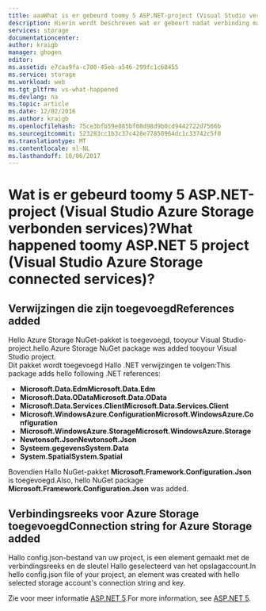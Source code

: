 ```yaml
---
title: aaaWhat is er gebeurd toomy 5 ASP.NET-project (Visual Studio verbonden services) | Microsoft Docs
description: Hierin wordt beschreven wat er gebeurt nadat verbinding maken met Azure storage-account in een Visual Studio-5 voor ASP.NET-project met Visual Studio tooan services verbonden
services: storage
documentationcenter: 
author: kraigb
manager: ghogen
editor: 
ms.assetid: e7caa9fa-c780-45eb-a546-299fc1c68455
ms.service: storage
ms.workload: web
ms.tgt_pltfrm: vs-what-happened
ms.devlang: na
ms.topic: article
ms.date: 12/02/2016
ms.author: kraigb
ms.openlocfilehash: 75ce3bfb59e085bf08d98d9b0cd9442722d7566b
ms.sourcegitcommit: 523283cc1b3c37c428e77850964dc1c33742c5f0
ms.translationtype: MT
ms.contentlocale: nl-NL
ms.lasthandoff: 10/06/2017
---
```

# <a name="what-happened-toomy-aspnet-5-project-visual-studio-azure-storage-connected-services"></a><span data-ttu-id="6863e-103">Wat is er gebeurd toomy 5 ASP.NET-project (Visual Studio Azure Storage verbonden services)?</span><span class="sxs-lookup"><span data-stu-id="6863e-103">What happened toomy ASP.NET 5 project (Visual Studio Azure Storage connected services)?</span></span>
## <a name="references-added"></a><span data-ttu-id="6863e-104">Verwijzingen die zijn toegevoegd</span><span class="sxs-lookup"><span data-stu-id="6863e-104">References added</span></span>
<span data-ttu-id="6863e-105">Hello Azure Storage NuGet-pakket is toegevoegd, tooyour Visual Studio-project.</span><span class="sxs-lookup"><span data-stu-id="6863e-105">hello Azure Storage NuGet package was added tooyour Visual Studio project.</span></span>  
<span data-ttu-id="6863e-106">Dit pakket wordt toegevoegd Hallo .NET verwijzingen te volgen:</span><span class="sxs-lookup"><span data-stu-id="6863e-106">This package adds hello following .NET references:</span></span>

* <span data-ttu-id="6863e-107">**Microsoft.Data.Edm**</span><span class="sxs-lookup"><span data-stu-id="6863e-107">**Microsoft.Data.Edm**</span></span>
* <span data-ttu-id="6863e-108">**Microsoft.Data.OData**</span><span class="sxs-lookup"><span data-stu-id="6863e-108">**Microsoft.Data.OData**</span></span>
* <span data-ttu-id="6863e-109">**Microsoft.Data.Services.Client**</span><span class="sxs-lookup"><span data-stu-id="6863e-109">**Microsoft.Data.Services.Client**</span></span>
* <span data-ttu-id="6863e-110">**Microsoft.WindowsAzure.Configuration**</span><span class="sxs-lookup"><span data-stu-id="6863e-110">**Microsoft.WindowsAzure.Configuration**</span></span>
* <span data-ttu-id="6863e-111">**Microsoft.WindowsAzure.Storage**</span><span class="sxs-lookup"><span data-stu-id="6863e-111">**Microsoft.WindowsAzure.Storage**</span></span>
* <span data-ttu-id="6863e-112">**Newtonsoft.Json**</span><span class="sxs-lookup"><span data-stu-id="6863e-112">**Newtonsoft.Json**</span></span>
* <span data-ttu-id="6863e-113">**Systeem.gegevens**</span><span class="sxs-lookup"><span data-stu-id="6863e-113">**System.Data**</span></span>
* <span data-ttu-id="6863e-114">**System.Spatial**</span><span class="sxs-lookup"><span data-stu-id="6863e-114">**System.Spatial**</span></span>

<span data-ttu-id="6863e-115">Bovendien Hallo NuGet-pakket **Microsoft.Framework.Configuration.Json** is toegevoegd.</span><span class="sxs-lookup"><span data-stu-id="6863e-115">Also, hello NuGet package **Microsoft.Framework.Configuration.Json** was added.</span></span>

## <a name="connection-string-for-azure-storage-added"></a><span data-ttu-id="6863e-116">Verbindingsreeks voor Azure Storage toegevoegd</span><span class="sxs-lookup"><span data-stu-id="6863e-116">Connection string for Azure Storage added</span></span>
<span data-ttu-id="6863e-117">Hallo config.json-bestand van uw project, is een element gemaakt met de verbindingsreeks en de sleutel Hallo geselecteerd van het opslagaccount.</span><span class="sxs-lookup"><span data-stu-id="6863e-117">In hello config.json file of your project, an element was created with hello selected storage account's connection string and key.</span></span>

<span data-ttu-id="6863e-118">Zie voor meer informatie [ASP.NET 5](http://www.asp.net/vnext).</span><span class="sxs-lookup"><span data-stu-id="6863e-118">For more information, see [ASP.NET 5](http://www.asp.net/vnext).</span></span>


